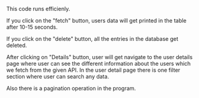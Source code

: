 This code runs efficienly.

If you click on the "fetch" button, users data will get printed in the table after 10-15 seconds.

If you click on the "delete" button, all the entries in the database get deleted.

After clicking on "Details" button, user will get navigate to the user details page where user can see the different information about the users which we fetch from the given API. 
In the user detail page there is one filter section where user can search any data.

Also there is a pagination operation in the program.

